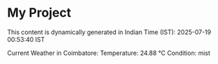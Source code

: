 # My Project

This content is dynamically generated in Indian Time (IST): 2025-07-19 00:53:40 IST


Current Weather in Coimbatore:
Temperature: 24.88 °C
Condition: mist
